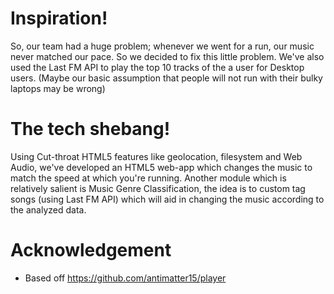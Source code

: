 # Inspiration!
So, our team had a huge problem; whenever we went for a run, our music never matched our pace. So we decided to fix this little problem.
We've also used the Last FM API to play the top 10 tracks of the a user for Desktop users. (Maybe our basic assumption that people will not run with their bulky laptops may be wrong)

# The tech shebang!
Using Cut-throat HTML5 features like geolocation, filesystem and Web Audio, we've developed an HTML5 web-app which changes the music to match the speed at which you're running.
Another module which is relatively salient is Music Genre Classification, the idea is to custom tag songs (using Last FM API) which will aid in changing the music according to the analyzed data.

# Acknowledgement
- Based off https://github.com/antimatter15/player
